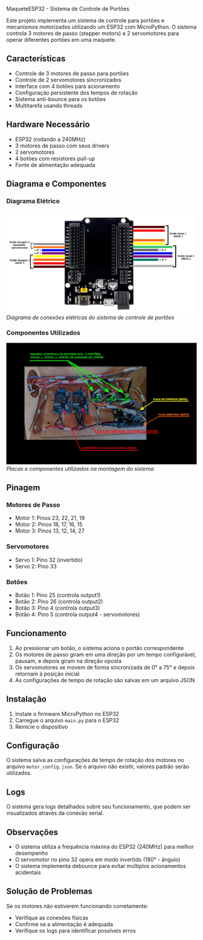 MaqueteESP32 - Sistema de Controle de Portões

Este projeto implementa um sistema de controle para portões e mecanismos motorizados utilizando um ESP32 com MicroPython. O sistema controla 3 motores de passo (stepper motors) e 2 servomotores para operar diferentes portões em uma maquete.

## Características

- Controle de 3 motores de passo para portões
- Controle de 2 servomotores sincronizados
- Interface com 4 botões para acionamento
- Configuração persistente dos tempos de rotação
- Sistema anti-bounce para os botões
- Multitarefa usando threads

## Hardware Necessário

- ESP32 (rodando a 240MHz)
- 3 motores de passo com seus drivers
- 2 servomotores
- 4 botões com resistores pull-up
- Fonte de alimentação adequada

## Diagrama e Componentes

### Diagrama Elétrico
![Diagrama Elétrico do Sistema](images/diagrama_eletrico.jpg)
*Diagrama de conexões elétricas do sistema de controle de portões*

### Componentes Utilizados
![Componentes do Sistema](images/componentes.jpg)
*Placas e componentes utilizados na montagem do sistema*

## Pinagem

### Motores de Passo
- Motor 1: Pinos 23, 22, 21, 19
- Motor 2: Pinos 18, 17, 16, 15
- Motor 3: Pinos 13, 12, 14, 27

### Servomotores
- Servo 1: Pino 32 (invertido)
- Servo 2: Pino 33

### Botões
- Botão 1: Pino 25 (controla output1)
- Botão 2: Pino 26 (controla output2)
- Botão 3: Pino 4 (controla output3)
- Botão 4: Pino 5 (controla output4 - servomotores)

## Funcionamento

1. Ao pressionar um botão, o sistema aciona o portão correspondente
2. Os motores de passo giram em uma direção por um tempo configurável, pausam, e depois giram na direção oposta
3. Os servomotores se movem de forma sincronizada de 0° a 75° e depois retornam à posição inicial
4. As configurações de tempo de rotação são salvas em um arquivo JSON

## Instalação

1. Instale o firmware MicroPython no ESP32
2. Carregue o arquivo `main.py` para o ESP32
3. Reinicie o dispositivo

## Configuração

O sistema salva as configurações de tempo de rotação dos motores no arquivo `motor_config.json`. Se o arquivo não existir, valores padrão serão utilizados.

## Logs

O sistema gera logs detalhados sobre seu funcionamento, que podem ser visualizados através da conexão serial.

## Observações

- O sistema utiliza a frequência máxima do ESP32 (240MHz) para melhor desempenho
- O servomotor no pino 32 opera em modo invertido (180° - ângulo)
- O sistema implementa debounce para evitar múltiplos acionamentos acidentais

## Solução de Problemas

Se os motores não estiverem funcionando corretamente:
- Verifique as conexões físicas
- Confirme se a alimentação é adequada
- Verifique os logs para identificar possíveis erros